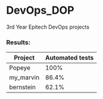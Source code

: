 # DevOps_DOP
3rd Year Epitech DevOps projects

### Results:  

Project  | Automated tests
--- | ---
Popeye  | 100%
my_marvin  | 86.4%
bernstein  | 62.1%


